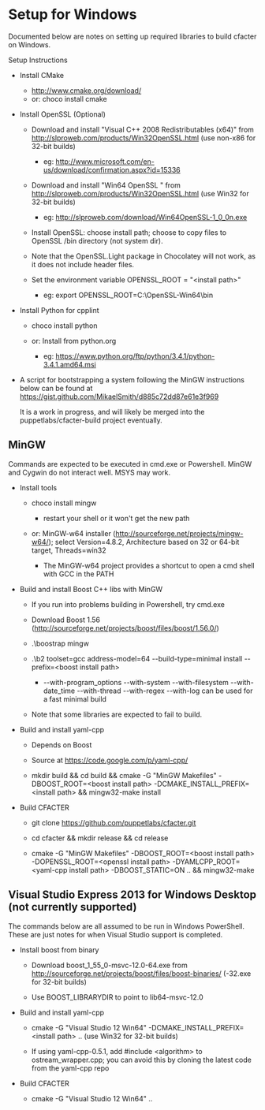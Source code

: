 # Setup for Windows

Documented below are notes on setting up required libraries to build cfacter on Windows.

Setup Instructions

*   Install CMake

    * http://www.cmake.org/download/
    * or: choco install cmake

*   Install OpenSSL (Optional)

    * Download and install "Visual C++ 2008 Redistributables (x64)" from <http://slproweb.com/products/Win32OpenSSL.html> (use non-x86 for 32-bit builds)
        * eg: http://www.microsoft.com/en-us/download/confirmation.aspx?id=15336

    * Download and install "Win64 OpenSSL <version>" from <http://slproweb.com/products/Win32OpenSSL.html> (use Win32 for 32-bit builds)
        * eg: http://slproweb.com/download/Win64OpenSSL-1_0_0n.exe

    * Install OpenSSL: choose install path; choose to copy files to OpenSSL /bin directory (not system dir).

    * Note that the OpenSSL.Light package in Chocolatey will not work, as it does not include header files.

	* Set the environment variable OPENSSL_ROOT = "\<install path\>"
        * eg: export OPENSSL_ROOT=C:\OpenSSL-Win64\bin

*   Install Python for cpplint

    * choco install python

	* or: Install from python.org
        * eg: https://www.python.org/ftp/python/3.4.1/python-3.4.1.amd64.msi

*   A script for bootstrapping a system following the MinGW instructions below can be found at https://gist.github.com/MikaelSmith/d885c72dd87e61e3f969

    It is a work in progress, and will likely be merged into the puppetlabs/cfacter-build project eventually.


## MinGW

Commands are expected to be executed in cmd.exe or Powershell. MinGW and Cygwin do not interact well. MSYS may work.

*   Install tools

    * choco install mingw
        * restart your shell or it won't get the new path

    * or: MinGW-w64 installer (<http://sourceforge.net/projects/mingw-w64/>); select Version=4.8.2, Architecture based on 32 or 64-bit target, Threads=win32
        * The MinGW-w64 project provides a shortcut to open a cmd shell with GCC in the PATH

*   Build and install Boost C++ libs with MinGW

    * If you run into problems building in Powershell, try cmd.exe

    * Download Boost 1.56 (<http://sourceforge.net/projects/boost/files/boost/1.56.0/>)

    * .\boostrap mingw

    * .\b2 toolset=gcc address-model=64 --build-type=minimal install --prefix=\<boost install path\>
        * --with-program_options --with-system --with-filesystem --with-date_time --with-thread --with-regex --with-log can be used for a fast minimal build

    * Note that some libraries are expected to fail to build.

*   Build and install yaml-cpp

    * Depends on Boost

    * Source at <https://code.google.com/p/yaml-cpp/>
 
    * mkdir build && cd build && cmake -G "MinGW Makefiles" -DBOOST_ROOT=\<boost install path\> -DCMAKE_INSTALL_PREFIX=\<install path\> && mingw32-make install

*   Build CFACTER

    * git clone https://github.com/puppetlabs/cfacter.git

    * cd cfacter && mkdir release && cd release

    * cmake -G "MinGW Makefiles" -DBOOST_ROOT=\<boost install path\> -DOPENSSL_ROOT=\<openssl install path\> -DYAMLCPP_ROOT=\<yaml-cpp install path\> -DBOOST_STATIC=ON .. && mingw32-make


## Visual Studio Express 2013 for Windows Desktop (not currently supported)

The commands below are all assumed to be run in Windows PowerShell. These are just notes for when Visual Studio support is completed.

*   Install boost from binary

    * Download boost_1_55_0-msvc-12.0-64.exe from <http://sourceforge.net/projects/boost/files/boost-binaries/> (-32.exe for 32-bit builds)

    * Use BOOST_LIBRARYDIR to point to lib64-msvc-12.0

*   Build and install yaml-cpp

    * cmake -G "Visual Studio 12 Win64" -DCMAKE_INSTALL_PREFIX=\<install path\> .. (use Win32 for 32-bit builds)

    * If using yaml-cpp-0.5.1, add #include \<algorithm\> to ostream_wrapper.cpp; you can avoid this by cloning the latest code from the yaml-cpp repo

*   Build CFACTER

    * cmake -G "Visual Studio 12 Win64" ..
